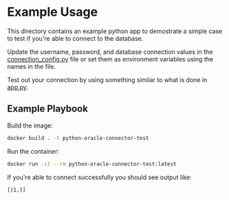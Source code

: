 # Example Usage

This directory contains an example python app to demostrate a simple case to test if you're able to connect to the database.

Update the username, password, and database connection values in the [connection_config.py](src/connection/connection_config.py) file or set them as environment variables using the names in the file.

Test out your connection by using something similar to what is done in [app.py](src/app.py).

## Example Playbook

Build the image:

```sh
docker build . -t python-oracle-connector-test
```

Run the container:

```sh
docker run -it --rm python-oracle-connector-test:latest
```

If you're able to connect successfully you should see output like:

```sh
[(1,)]
```